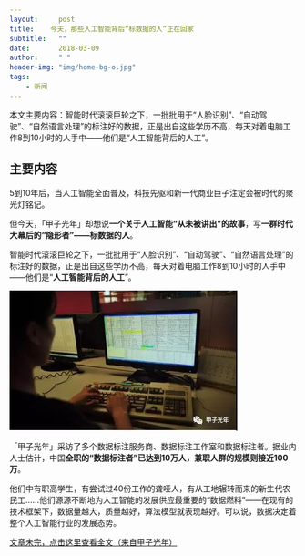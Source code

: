 ```yaml
---
layout:     post
title:    今天，那些人工智能背后“标数据的人”正在回家
subtitle:   ""
date:       2018-03-09
author:     " "
header-img: "img/home-bg-o.jpg"
tags:
    - 新闻
---
```


本文主要内容：智能时代滚滚巨轮之下，一批批用于“人脸识别”、“自动驾驶”、“自然语言处理”的标注好的数据，正是出自这些学历不高，每天对着电脑工作8到10小时的人手中——他们是“人工智能背后的人工”。

<!-- more -->





## 主要内容

5到10年后，当人工智能全面普及，科技先驱和新一代商业巨子注定会被时代的聚光灯铭记。
 
但今天，「甲子光年」却想说**一个关于人工智能“从未被讲出”的故事**，写**一群时代大幕后的“隐形者”——标数据的人**。
 
智能时代滚滚巨轮之下，一批批用于“人脸识别”、“自动驾驶”、“自然语言处理”的标注好的数据，正是出自这些学历不高，每天对着电脑工作8到10小时的人手中——他们是“**人工智能背后的人工**”。

![images](/images/AI/2018-3-9-zhedie.jpg)

「甲子光年」采访了多个数据标注服务商、数据标注工作室和数据标注者。据业内人士估计，中国**全职的“数据标注者”已达到10万人，兼职人群的规模则接近100万**。

他们中有职高学生，有尝试过40份工作的聋哑人，有从工地辗转而来的新生代农民工……他们源源不断地为人工智能的发展供应最重要的“数据燃料”——在现有的技术框架下，数据量越大，质量越好，算法模型就表现越好。可以说，数据决定着整个人工智能行业的发展态势。

[文章未完，点击这里查看全文（来自甲子光年）](https://mp.weixin.qq.com/s/tK2nHRsxi1-IOBpQ1PjGaw)